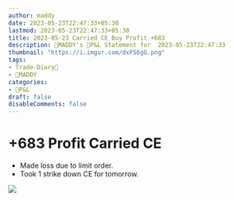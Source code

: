 ```yaml
---
author: maddy
date: 2023-05-23T22:47:33+05:30
lastmod: 2023-05-23T22:47:33+05:30
title: 2023-05-23 Carried CE Buy Profit +683
description: 🧔MADDY's 💸P&L Statement for  2023-05-23T22:47:33
thumbnail: "https://i.imgur.com/dxFS6gG.png"
tags:
- Trade-Diary📗
- 🧔MADDY
categories: 
- 💸P&L
draft: false
disableComments: false
---
```

# +683 Profit Carried CE

- Made loss due to limit order.
- Took 1 strike down CE for tomorrow.

![](https://i.imgur.com/dxFS6gG.png)
